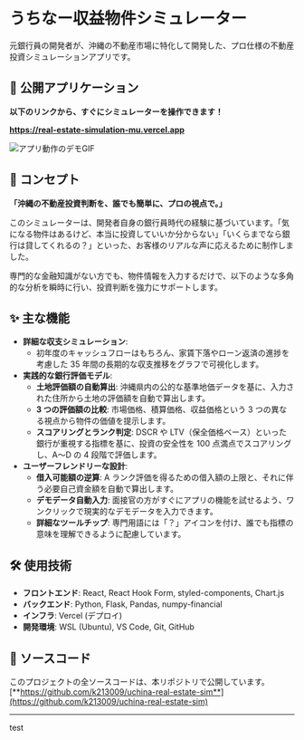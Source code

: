 # うちなー収益物件シミュレーター

元銀行員の開発者が、沖縄の不動産市場に特化して開発した、プロ仕様の不動産投資シミュレーションアプリです。

## 🚀 公開アプリケーション

**以下のリンクから、すぐにシミュレーターを操作できます！**

**https://real-estate-simulation-mu.vercel.app**

![アプリ動作のデモGIF](demo.gif)

## 🌟 コンセプト

**「沖縄の不動産投資判断を、誰でも簡単に、プロの視点で。」**

このシミュレーターは、開発者自身の銀行員時代の経験に基づいています。「気になる物件はあるけど、本当に投資していいか分からない」「いくらまでなら銀行は貸してくれるの？」といった、お客様のリアルな声に応えるために制作しました。

専門的な金融知識がない方でも、物件情報を入力するだけで、以下のような多角的な分析を瞬時に行い、投資判断を強力にサポートします。

## ✨ 主な機能

- **詳細な収支シミュレーション**:
  - 初年度のキャッシュフローはもちろん、家賃下落やローン返済の進捗を考慮した 35 年間の長期的な収支推移をグラフで可視化します。
- **実践的な銀行評価モデル**:
  - **土地評価額の自動算出**: 沖縄県内の公的な基準地価データを基に、入力された住所から土地の評価額を自動で算出します。
  - **3 つの評価額の比較**: 市場価格、積算価格、収益価格という 3 つの異なる視点から物件の価値を提示します。
  - **スコアリングとランク判定**: DSCR や LTV（保全価格ベース）といった銀行が重視する指標を基に、投資の安全性を 100 点満点でスコアリングし、A〜D の 4 段階で評価します。
- **ユーザーフレンドリーな設計**:
  - **借入可能額の逆算**: A ランク評価を得るための借入額の上限と、それに伴う必要自己資金額を自動で算出します。
  - **デモデータ自動入力**: 面接官の方がすぐにアプリの機能を試せるよう、ワンクリックで現実的なデモデータを入力できます。
  - **詳細なツールチップ**: 専門用語には「？」アイコンを付け、誰でも指標の意味を理解できるように配慮しています。

## 🛠️ 使用技術

- **フロントエンド**: React, React Hook Form, styled-components, Chart.js
- **バックエンド**: Python, Flask, Pandas, numpy-financial
- **インフラ**: Vercel (デプロイ)
- **開発環境**: WSL (Ubuntu), VS Code, Git, GitHub

## 📂 ソースコード

このプロジェクトの全ソースコードは、本リポジトリで公開しています。
[**https://github.com/k213009/uchina-real-estate-sim**](https://github.com/k213009/uchina-real-estate-sim)

---
test